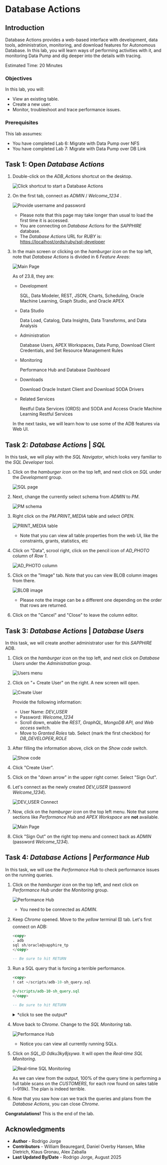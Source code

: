 # Database Actions

## Introduction

Database Actions provides a web-based interface with development, data tools, administration, monitoring, and download features for Autonomous Database. In this lab, you will learn ways of performing activities with it, and monitoring Data Pump and dig deeper into the details with tracing.

Estimated Time: 20 Minutes

### Objectives

In this lab, you will:

* View an existing table.
* Create a new user.
* Monitor, troubleshoot and trace performance issues.

### Prerequisites

This lab assumes:

* You have completed Lab 6: Migrate with Data Pump over NFS
* You have completed Lab 7: Migrate with Data Pump over DB Link

## Task 1: Open *Database Actions*

1. Double-click on the *ADB_Actions* shortcut on the desktop.

    ![Click shortcut to start a Database Actions](./images/desktop-adb_actions.png)

2. On the first tab, connect as *ADMIN* / *Welcome\_1234* .

    ![Provide username and password](./images/login.png)

    * Please note that this page may take longer than usual to load the first time it is accessed.
    * You are connecting on *Database Actions* for the *SAPPHIRE* database.
    * The *Database Actions* URL for *RUBY* is: [https://localhost/ords/ruby/sql-developer](https://localhost/ords/ruby/sql-developer)

3. In the main screen or clicking on the *hamburger icon* on the top left, note that *Database Actions* is divided in 6 *Feature Areas*:

    ![Main Page](./images/main-page.png)

    As of 23.8, they are:

    * Development

      SQL, Data Modeler, REST, JSON, Charts, Scheduling, Oracle Machine Learning, Graph Studio, and Oracle APEX

    * Data Studio

      Data Load, Catalog, Data Insights, Data Transforms, and Data Analysis

    * Administration

      Database Users, APEX Workspaces, Data Pump, Download Client Credentials, and Set Resource Management Rules

    * Monitoring

      Performance Hub and Database Dashboard

    * Downloads

      Download Oracle Instant Client and Download SODA Drivers

    * Related Services

      Restful Data Services (ORDS) and SODA and Access Oracle Machine Learning Restful Services

    In the next tasks, we will learn how to use some of the ADB features via Web UI.

## Task 2: *Database Actions* | *SQL*

In this task, we will play with the *SQL Navigator*, which looks very familiar to the *SQL Developer* tool.

1. Click on the *hamburger icon* on the top left, and next click on *SQL* under the *Development* group.

    ![SQL page](./images/sql-1.png)

2. Next, change the currently select schema from *ADMIN* to *PM*.

    ![PM schema](./images/sql-2.png)

3. Right click on the *PM.PRINT_MEDIA* table and select *OPEN*.

    ![PRINT_MEDIA table](./images/sql-3.png)

    * Note that you can view all table properties from the web UI, like the constraints, grants, statistics, etc

4. Click on "Data", scrool right, click on the pencil icon of *AD_PHOTO* column of *Row 1*.

    ![AD_PHOTO column](./images/sql-4.png)

5. Click on the "Image" tab. Note that you can view BLOB column images from there.

    ![BLOB image](./images/sql-5.png)

    * Please note the image can be a different one depending on the order that rows are returned.

6. Click on the "Cancel" and "Close" to leave the column editor.

## Task 3: *Database Actions* | *Database Users*

In this task, we will create another administrator user for this *SAPPHIRE* ADB.

1. Click on the *hamburger icon* on the top left, and next click on *Database Users* under the *Administration* group.

    ![Users menu](./images/user-1.png)

2. Click on "+ Create User" on the right. A new screen will open.

    ![Create User](./images/user-2.png)

    Provide the following information:

    * User Name: *DEV\_USER*
    * Password: *Welcome\_1234*
    * Scroll down, enable the *REST, GraphQL, MongoDB API, and Web access* switch.
    * Move to *Granted Roles* tab. Select (mark the first checkbox) for *DB\_DEVELOPER\_ROLE*

3. After filling the information above, click on the *Show code* switch.

    ![Show code](./images/user-3.png)

4. Click "Create User".

5. Click on the "down arrow" in the upper right corner. Select "Sign Out".

6. Let's connect as the newly created *DEV\_USER* (password *Welcome\_1234*).

    ![DEV_USER Connect](./images/user-4.png)

7. Now, click on the *hamburger icon* on the top left menu. Note that some sections like *Performance Hub* and *APEX Workspace* are **not** available.

    ![Main Page](./images/user-5.png)

8. Click "Sign Out" on the right top menu and connect back as *ADMIN* (password *Welcome\_1234*).

## Task 4: *Database Actions* | *Performance Hub*

In this task, we will use the *Performance Hub* to check performance issues on the running queries.

1. Click on the *hamburger icon* on the top left, and next click on *Performance Hub* under the *Monitoring* group.

    ![Performance Hub](./images/perf-1.png)

    * You need to be connected as *ADMIN*.

2. Keep *Chrome* opened. Move to the *yellow* terminal 🟨 tab. Let's first connect on ADB:

    ``` sql
    <copy>
    . adb
    sql sh/oracle@sapphire_tp
    </copy>

    -- Be sure to hit RETURN
    ```

3. Run a SQL query that is forcing a terrible performance.

    ``` sql
    <copy>
    ! cat ~/scripts/adb-10-sh_query.sql

    @~/scripts/adb-10-sh_query.sql
    </copy>

    -- Be sure to hit RETURN
    ```

    <details>
    <summary>*click to see the output*</summary>

    ``` text
    SQL> ! cat ~/scripts/adb-10-sh_query.sql
    SELECT /*+
        USE_NL(s c p)
        LEADING(s c p)
        FULL(s)
        FULL(c)
        FULL(p)
        NO_PARALLEL
        NO_MERGE
        NO_UNNEST
        NO_SWAP_JOIN_INPUTS
    */
        s.prod_id,
        s.cust_id,
        s.amount_sold,
        c.cust_first_name,
        p.prod_name
    FROM
        sales s,
        customers c,
        products p
    WHERE
        s.cust_id = c.cust_id
        AND s.prod_id = p.prod_id
        AND c.cust_last_name LIKE '%A%' -- kill index use
        AND p.prod_name LIKE '%A%';     -- kill index use

    SQL> @~/scripts/adb-10-sh_query.sql
    ```

    </details>

4. Move back to *Chrome*. Change to the *SQL Monitoring* tab.

    ![Performance Hub](./images/perf-2.png)

    * Notice you can view all currently running SQLs.

5. Click on *SQL\_ID 0dku3ky8jsywa*. It will open the *Real-time SQL Monitoring*.

    ![Real-time SQL Monitoring](./images/perf-3.png)

    As we can view from the output, 100% of the query time is performing a full table scans on the *CUSTOMERS*, for each row found on sales table (~919k). The plan is indeed terrible.

6. Now that you saw how can we track the queries and plans from the *Database Actions*, you can close *Chrome*.

**Congratulations!** This is the end of the lab.

## Acknowledgments

* **Author** - Rodrigo Jorge
* **Contributors** - William Beauregard, Daniel Overby Hansen, Mike Dietrich, Klaus Gronau, Alex Zaballa
* **Last Updated By/Date** - Rodrigo Jorge, August 2025

